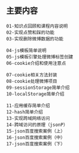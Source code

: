 ## 主要内容

    01-知识点回顾和课程内容说明
    02-实现点赞和踩的功能
    03-实现删除微博数据的功能

    04-js模板简单说明
    05-js模板引擎处理微博标签创建
    06-cookie介绍和使用注意点

    07-cookie相关方法封装
    08-cookie处理微博项目
    09-sessionStorage简单介绍
    10-localStorage简单介绍

    11-应用缓存简单介绍
    12-hash简单介绍
    13-实现跨域网络访问
    14-跨域访问的原理（jsonP）
    15-json百度搜索案例（上）
    16-json百度搜索案例（中）
    17-json百度搜索案例（下）

